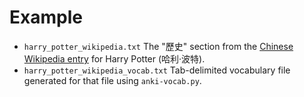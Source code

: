 Example
=======

- `harry_potter_wikipedia.txt` The "歷史" section from the [Chinese Wikipedia
  entry](https://zh.wikipedia.org/wiki/%E5%93%88%E5%88%A9%C2%B7%E6%B3%A2%E7%89%B9) for
  Harry Potter (哈利·波特).
- `harry_potter_wikipedia_vocab.txt` Tab-delimited vocabulary file generated for that
  file using `anki-vocab.py`.
